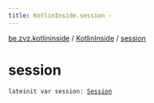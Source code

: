 ```yaml
---
title: KotlinInside.session - 
---
```


[be.zvz.kotlininside](../index.html) / [KotlinInside](index.html) / [session](./session.html)

# session

`lateinit var session: `[`Session`](../../be.zvz.kotlininside.session/-session/index.html)